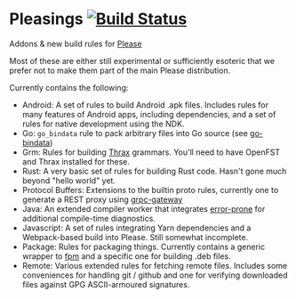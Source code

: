 # Pleasings [![Build Status](https://circleci.com/gh/thought-machine/pleasings.svg?style=shield)](https://circleci.com/gh/thought-machine/pleasings)
Addons &amp; new build rules for [Please](https://github.com/thought-machine/please)

Most of these are either still experimental or sufficiently esoteric that we prefer not to make them
part of the main Please distribution.

Currently contains the following:
 * Android: A set of rules to build Android .apk files. Includes rules for many features of Android
   apps, including dependencies, and a set of rules for native development using the NDK.
 * Go: `go_bindata` rule to pack arbitrary files into Go source (see [go-bindata](https://github.com/jteeuwen/go-bindata))
 * Grm: Rules for building [Thrax](http://www.openfst.org/twiki/bin/view/GRM/Thrax) grammars.
   You'll need to have OpenFST and Thrax installed for these.
 * Rust: A very basic set of rules for building Rust code. Hasn't gone much beyond "hello world" yet.
 * Protocol Buffers: Extensions to the builtin proto rules, currently one to generate a REST proxy
   using [grpc-gateway](https://github.com/grpc-ecosystem/grpc-gateway)
 * Java: An extended compiler worker that integrates
   [error-prone](https://github.com/google/error-prone) for additional compile-time diagnostics.
 * Javascript: A set of rules integrating Yarn dependencies and a Webpack-based build into Please.
   Still somewhat incomplete.
 * Package: Rules for packaging things. Currently contains a generic wrapper to
            [fpm](https://github.com/jordansissel/fpm) and a specific one for building .deb files.
 * Remote: Various extended rules for fetching remote files. Includes some conveniences for handling
           git / github and one for verifying downloaded files against GPG ASCII-armoured signatures.

